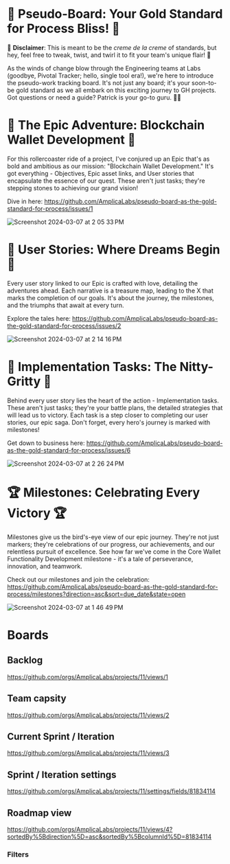 # 🚀 Pseudo-Board: Your Gold Standard for Process Bliss! 🚀

🚨 **Disclaimer**: This is meant to be the *creme de la creme* of standards, but hey, feel free to tweak, twist, and twirl it to fit your team's unique flair! 🚨

As the winds of change blow through the Engineering teams at Labs (goodbye, Pivotal Tracker; hello, single tool era!), we're here to introduce the pseudo-work tracking board. It's not just any board; it's your soon-to-be gold standard as we all embark on this exciting journey to GH projects. Got questions or need a guide? Patrick is your go-to guru. 🧙‍♂️


# 🎩 The Epic Adventure: Blockchain Wallet Development 🎩

For this rollercoaster ride of a project, I've conjured up an Epic that's as bold and ambitious as our mission: "Blockchain Wallet Development." It's got everything - Objectives, Epic asset links, and User stories that encapsulate the essence of our quest. These aren't just tasks; they're stepping stones to achieving our grand vision!

Dive in here: https://github.com/AmplicaLabs/pseudo-board-as-the-gold-standard-for-process/issues/1

![Screenshot 2024-03-07 at 2 05 33 PM](https://github.com/AmplicaLabs/pseudo-board-as-the-gold-standard-for-process/assets/444888/5a26e4d3-ecdc-4526-a3c1-0309f6085bd4)

# 🌟 User Stories: Where Dreams Begin 🌟

Every user story linked to our Epic is crafted with love, detailing the adventures ahead. Each narrative is a treasure map, leading to the X that marks the completion of our goals. It's about the journey, the milestones, and the triumphs that await at every turn.

Explore the tales here: https://github.com/AmplicaLabs/pseudo-board-as-the-gold-standard-for-process/issues/2

![Screenshot 2024-03-07 at 2 14 16 PM](https://github.com/AmplicaLabs/pseudo-board-as-the-gold-standard-for-process/assets/444888/9d091c82-6f91-4af1-abe9-983086cc51f9)

# 🔨 Implementation Tasks: The Nitty-Gritty 🔨

Behind every user story lies the heart of the action - Implementation tasks. These aren't just tasks; they're your battle plans, the detailed strategies that will lead us to victory. Each task is a step closer to completing our user stories, our epic saga. Don't forget, every hero's journey is marked with milestones!

Get down to business here: https://github.com/AmplicaLabs/pseudo-board-as-the-gold-standard-for-process/issues/6

![Screenshot 2024-03-07 at 2 26 24 PM](https://github.com/AmplicaLabs/pseudo-board-as-the-gold-standard-for-process/assets/444888/b0afc1e2-cd0a-45be-b514-458527e4e0c4)

# 🏆 Milestones: Celebrating Every Victory 🏆

Milestones give us the bird's-eye view of our epic journey. They're not just markers; they're celebrations of our progress, our achievements, and our relentless pursuit of excellence. See how far we've come in the Core Wallet Functionality Development milestone - it's a tale of perseverance, innovation, and teamwork.

Check out our milestones and join the celebration: https://github.com/AmplicaLabs/pseudo-board-as-the-gold-standard-for-process/milestones?direction=asc&sort=due_date&state=open

![Screenshot 2024-03-07 at 1 46 49 PM](https://github.com/AmplicaLabs/pseudo-board-as-the-gold-standard-for-process/assets/444888/286477bc-fdfe-4e92-a35f-e9406f1a192f)

# Boards
## Backlog
https://github.com/orgs/AmplicaLabs/projects/11/views/1
## Team capsity 
https://github.com/orgs/AmplicaLabs/projects/11/views/2
## Current Sprint / Iteration 
https://github.com/orgs/AmplicaLabs/projects/11/views/3
## Sprint / Iteration settings
https://github.com/orgs/AmplicaLabs/projects/11/settings/fields/81834114
## Roadmap view
https://github.com/orgs/AmplicaLabs/projects/11/views/4?sortedBy%5Bdirection%5D=asc&sortedBy%5BcolumnId%5D=81834114
### Filters
